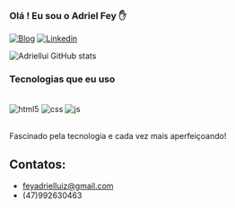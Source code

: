 ### Olá ! Eu sou o Adriel Fey ✋

[![Blog](https://img.shields.io/badge/Instagram-E4405F?style=for-the-badge&logo=instagram&logoColor=white)](https://www.instagram.com/adriellui/)
[![Linkedin](https://img.shields.io/badge/LinkedIn-0077B5?style=for-the-badge&logo=linkedin&logoColor=white)](https://www.linkedin.com/in/adriel-luiz-fey/)

![Adriellui GitHub stats](https://github-readme-stats.vercel.app/api?username=Adriellui&show_icons=true&theme=dracula)

### Tecnologias que eu uso 

<div style="display inline_block"><br/>
  <img align ="center" alt ="html5" src="https://img.shields.io/badge/HTML5-E34F26?style=for-the-badge&logo=html5&logoColor=white"/>
 <img align ="center" alt ="css" src="https://img.shields.io/badge/CSS3-1572B6?style=for-the-badge&logo=css3&logoColor=white"/>
 <img align ="center" alt ="js" src="https://img.shields.io/badge/JavaScript-F7DF1E?style=for-the-badge&logo=javascript&logoColor=black"/>

</div><br/>

Fascinado pela tecnologia e cada vez mais aperfeiçoando!

## Contatos:

- feyadrielluiz@gmail.com
- (47)992630463
